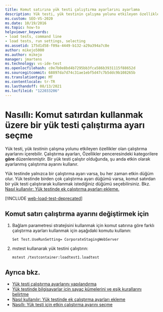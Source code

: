 ```yaml
---
title: Komut satırına yük testi çalıştırma ayarlarını ayarlama
description: Yük testi, yük testinin çalışma yolunu etkileyen özellikler olan çalıştırma ayarlarını içerebilir. Çalıştırma ayarlarını komut satırına yükleme hakkında bilgi edinebilirsiniz.
ms.custom: SEO-VS-2020
ms.date: 10/19/2016
ms.topic: how-to
helpviewer_keywords:
- load tests, command line
- load tests, run settings, selecting
ms.assetid: 175d1d58-f09a-4449-b132-a29a394a7c8e
author: mikejo5000
ms.author: mikejo
manager: jmartens
ms.technology: vs-ide-test
ms.openlocfilehash: c0e7b0e8bd4b7295bb3fca586b3931115f88652d
ms.sourcegitcommit: 68897da7d74c31ae1ebf5d47c7b5ddc9b108265b
ms.translationtype: MT
ms.contentlocale: tr-TR
ms.lasthandoff: 08/13/2021
ms.locfileid: "122033206"
---
```

# <a name="how-to-select-a-load-test-run-setting-to-use-from-the-command-line"></a>Nasıllı: Komut satırdan kullanmak üzere bir yük testi çalıştırma ayarı seçme

Yük testi, yük *testinin* çalışma yolunu etkileyen özellikler olan çalıştırma ayarlarını içerebilir. Çalıştırma ayarları, Özellikler penceresindeki kategorilere **göre** düzenlenmiştir. Bir yük testi çalıştır olduğunda, şu anda etkin olarak ayarlanmış çalıştırma ayarını kullanır.

Yük testinde yalnızca bir çalıştırma ayarı varsa, bu her zaman etkin düğüm olur. Yük testinde birden çok çalıştırma ayarı düğümü varsa, komut satırdan bir yük testi çalıştırarak kullanmak istediğiniz düğümü seçebilirsiniz. Bkz. [Nasıl kullanılır: Yük testinde ek çalıştırma ayarları ekleme.](../test/how-to-add-additional-run-settings-to-a-load-test.md)

[!INCLUDE [web-load-test-deprecated](includes/web-load-test-deprecated.md)]

## <a name="to-change-the-run-setting-from-the-command-line"></a>Komut satırı çalıştırma ayarını değiştirmek için

1. Bağlam parametresi stratejisini kullanmak için komut satırına göre farklı çalıştırma ayarları kullanmak için aşağıdaki komutu kullanın:

    `Set Test.UseRunSetting= CorporateStagingWebServer`

2. mstest kullanarak yük testini çalıştırın:

    `mstest /testcontainer:loadtest1.loadtest`

## <a name="see-also"></a>Ayrıca bkz.

- [Yük testi çalıştırma ayarlarını yapılandırma](../test/configure-load-test-run-settings.md)
- [Yük testinde bilgisayarlar için sayaç kümelerini ve eşik kurallarını belirtme](../test/specify-counter-sets-and-threshold-rules-for-load-testing.md)
- [Nasıl kullanılır: Yük testinde ek çalıştırma ayarları ekleme](../test/how-to-add-additional-run-settings-to-a-load-test.md)
- [Nasıllı: Yük testi için etkin çalıştırma ayarını seçme](../test/how-to-select-the-active-run-setting-for-a-load-test.md)
